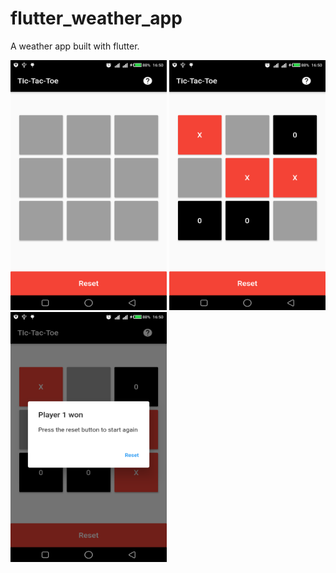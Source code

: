# flutter_weather_app

A weather app built with flutter.

<img src=" https://github.com/Richard-bejide/tic_tac_toe/blob/main/flutter_01.png" height="400" width="250">
<img src=" https://github.com/Richard-bejide/tic_tac_toe/blob/main/flutter_02.png" height="400" width="250">
<img src=" https://github.com/Richard-bejide/tic_tac_toe/blob/main/flutter_03.png" height="400" width="250">


